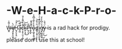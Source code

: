 # -W-e-H-a-c-k-P-r-o-
 W̶̺̭̾͌͐ę̸͓̮̟͓̫̮̈́̀͜Ḧ̵̛̰̘̤̖̙̭̈́̄͝a̶̯͖͒̿̚͝c̵̹̞̥̩̫̦̗͚͛͛̓̇͌̾́̆̚k̴̛̼̗͙̱͂̆͜͝P̶̛̼̩̗͓̃͂ṟ̵̢̪͓́͌̑̃̌ȏ̴͓̦̲̬̗̭͈̣̪͇̾̓̌͂̉͆͂̾d̵̳̘̹̥͍̜̙̣̋̈́̆̄͝į̷̨̪̺̦͈̯̙̭̀̎̎̋̐̇̒͗̂ǵ̶̨̤̳̰̲̮̑̈́͆̓͐̌̕͜ỳ̶̠͕̩̈́̌͛͜   is a rad hack for prodigy.
 
 
 please don't use this at school!
